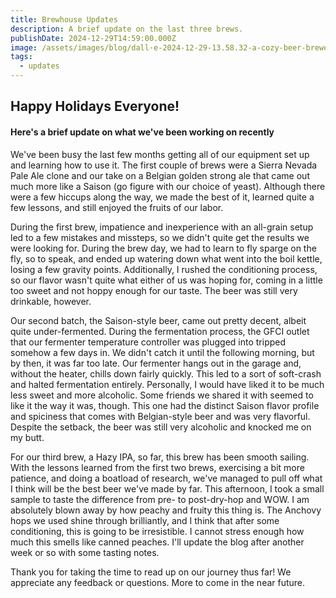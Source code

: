 ```yaml
---
title: Brewhouse Updates
description: A brief update on the last three brews.
publishDate: 2024-12-29T14:59:00.000Z
image: /assets/images/blog/dall·e-2024-12-29-13.58.32-a-cozy-beer-brewery-decorated-for-christmas-featuring-a-warm-and-inviting-interior-with-string-lights-garlands-and-ornaments.-the-brewery-has-woode.webp
tags:
  - updates
---
```

## Happy Holidays Everyone!

#### Here's a brief update on what we've been working on recently

We've been busy the last few months getting all of our equipment set up and learning how to use it. The first couple of brews were a Sierra Nevada Pale Ale clone and our take on a Belgian golden strong ale that came out much more like a Saison (go figure with our choice of yeast). Although there were a few hiccups along the way, we made the best of it, learned quite a few lessons, and still enjoyed the fruits of our labor.

During the first brew, impatience and inexperience with an all-grain setup led to a few mistakes and missteps, so we didn't quite get the results we were looking for. During the brew day, we had to learn to fly sparge on the fly, so to speak, and ended up watering down what went into the boil kettle, losing a few gravity points. Additionally, I rushed the conditioning process, so our flavor wasn't quite what either of us was hoping for, coming in a little too sweet and not hoppy enough for our taste. The beer was still very drinkable, however.

Our second batch, the Saison-style beer, came out pretty decent, albeit quite under-fermented. During the fermentation process, the GFCI outlet that our fermenter temperature controller was plugged into tripped somehow a few days in. We didn't catch it until the following morning, but by then, it was far too late. Our fermenter hangs out in the garage and, without the heater, chills down fairly quickly. This led to a sort of soft-crash and halted fermentation entirely. Personally, I would have liked it to be much less sweet and more alcoholic. Some friends we shared it with seemed to like it the way it was, though. This one had the distinct Saison flavor profile and spiciness that comes with Belgian-style beer and was very flavorful. Despite the setback, the beer was still very alcoholic and knocked me on my butt.

For our third brew, a Hazy IPA, so far, this brew has been smooth sailing. With the lessons learned from the first two brews, exercising a bit more patience, and doing a boatload of research, we've managed to pull off what I think will be the best beer we've made by far. This afternoon, I took a small sample to taste the difference from pre- to post-dry-hop and WOW. I am absolutely blown away by how peachy and fruity this thing is. The Anchovy hops we used shine through brilliantly, and I think that after some conditioning, this is going to be irresistible. I cannot stress enough how much this smells like canned peaches. I'll update the blog after another week or so with some tasting notes.

Thank you for taking the time to read up on our journey thus far! We appreciate any feedback or questions. More to come in the near future.


